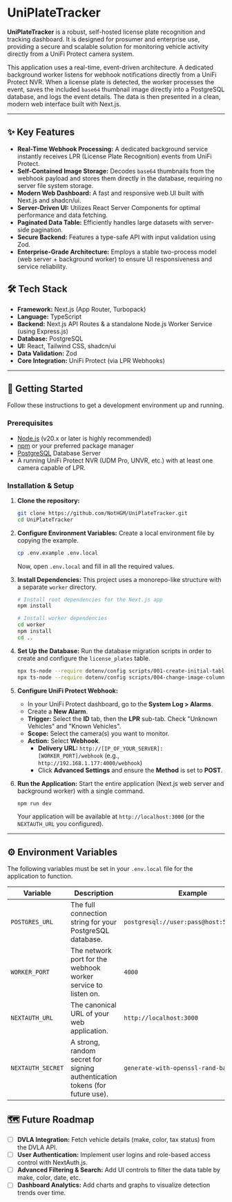 # UniPlateTracker

**UniPlateTracker** is a robust, self-hosted license plate recognition and tracking dashboard. It is designed for prosumer and enterprise use, providing a secure and scalable solution for monitoring vehicle activity directly from a UniFi Protect camera system.

This application uses a real-time, event-driven architecture. A dedicated background worker listens for webhook notifications directly from a UniFi Protect NVR. When a license plate is detected, the worker processes the event, saves the included `base64` thumbnail image directly into a PostgreSQL database, and logs the event details. The data is then presented in a clean, modern web interface built with Next.js.

---

## ✨ Key Features

- **Real-Time Webhook Processing:** A dedicated background service instantly receives LPR (License Plate Recognition) events from UniFi Protect.
- **Self-Contained Image Storage:** Decodes `base64` thumbnails from the webhook payload and stores them directly in the database, requiring no server file system storage.
- **Modern Web Dashboard:** A fast and responsive web UI built with Next.js and shadcn/ui.
- **Server-Driven UI:** Utilizes React Server Components for optimal performance and data fetching.
- **Paginated Data Table:** Efficiently handles large datasets with server-side pagination.
- **Secure Backend:** Features a type-safe API with input validation using Zod.
- **Enterprise-Grade Architecture:** Employs a stable two-process model (web server + background worker) to ensure UI responsiveness and service reliability.

## 🛠️ Tech Stack

- **Framework:** Next.js (App Router, Turbopack)
- **Language:** TypeScript
- **Backend:** Next.js API Routes & a standalone Node.js Worker Service (using Express.js)
- **Database:** PostgreSQL
- **UI:** React, Tailwind CSS, shadcn/ui
- **Data Validation:** Zod
- **Core Integration:** UniFi Protect (via LPR Webhooks)

---

## 🚀 Getting Started

Follow these instructions to get a development environment up and running.

### Prerequisites

- [Node.js](https://nodejs.org/) (v20.x or later is highly recommended)
- [npm](https://www.npmjs.com/) or your preferred package manager
- [PostgreSQL](https://www.postgresql.org/) Database Server
- A running UniFi Protect NVR (UDM Pro, UNVR, etc.) with at least one camera capable of LPR.

### Installation & Setup

1.  **Clone the repository:**
    ```bash
    git clone https://github.com/NotHGM/UniPlateTracker.git
    cd UniPlateTracker
    ```

2.  **Configure Environment Variables:**
    Create a local environment file by copying the example.
    ```bash
    cp .env.example .env.local
    ```
    Now, open `.env.local` and fill in all the required values.

3.  **Install Dependencies:**
    This project uses a monorepo-like structure with a separate `worker` directory.
    ```bash
    # Install root dependencies for the Next.js app
    npm install

    # Install worker dependencies
    cd worker
    npm install
    cd ..
    ```

4.  **Set Up the Database:**
    Run the database migration scripts in order to create and configure the `license_plates` table.
    ```bash
    npx ts-node --require dotenv/config scripts/001-create-initial-tables.ts
    npx ts-node --require dotenv/config scripts/004-change-image-column-to-text.ts
    ```

5.  **Configure UniFi Protect Webhook:**
    - In your UniFi Protect dashboard, go to the **System Log > Alarms**.
    - Create a **New Alarm**.
    - **Trigger:** Select the **ID** tab, then the **LPR** sub-tab. Check "Unknown Vehicles" and "Known Vehicles".
    - **Scope:** Select the camera(s) you want to monitor.
    - **Action:** Select **Webhook**.
        - **Delivery URL:** `http://[IP_OF_YOUR_SERVER]:[WORKER_PORT]/webhook` (e.g., `http://192.168.1.177:4000/webhook`)
        - Click **Advanced Settings** and ensure the **Method** is set to **POST**.

6.  **Run the Application:**
    Start the entire application (Next.js web server and background worker) with a single command.
    ```bash
    npm run dev
    ```
    Your application will be available at `http://localhost:3000` (or the `NEXTAUTH_URL` you configured).

---

## ⚙️ Environment Variables

The following variables must be set in your `.env.local` file for the application to function.

| Variable          | Description                                                               | Example                                     |
| ----------------- | ------------------------------------------------------------------------- | ------------------------------------------- |
| `POSTGRES_URL`    | The full connection string for your PostgreSQL database.                  | `postgresql://user:pass@host:5432/dbname`   |
| `WORKER_PORT`     | The network port for the webhook worker service to listen on.             | `4000`                                      |
| `NEXTAUTH_URL`    | The canonical URL of your web application.                                | `http://localhost:3000`                     |
| `NEXTAUTH_SECRET` | A strong, random secret for signing authentication tokens (for future use). | `generate-with-openssl-rand-base64-32`      |


## 🗺️ Future Roadmap

- [ ] **DVLA Integration:** Fetch vehicle details (make, color, tax status) from the DVLA API.
- [ ] **User Authentication:** Implement user logins and role-based access control with NextAuth.js.
- [ ] **Advanced Filtering & Search:** Add UI controls to filter the data table by make, color, date, etc.
- [ ] **Dashboard Analytics:** Add charts and graphs to visualize detection trends over time.